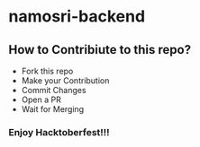 # namosri-backend

## How to Contribiute to this repo?
* Fork this repo
* Make your Contribution
* Commit Changes
* Open a PR
* Wait for Merging

### Enjoy Hacktoberfest!!!

